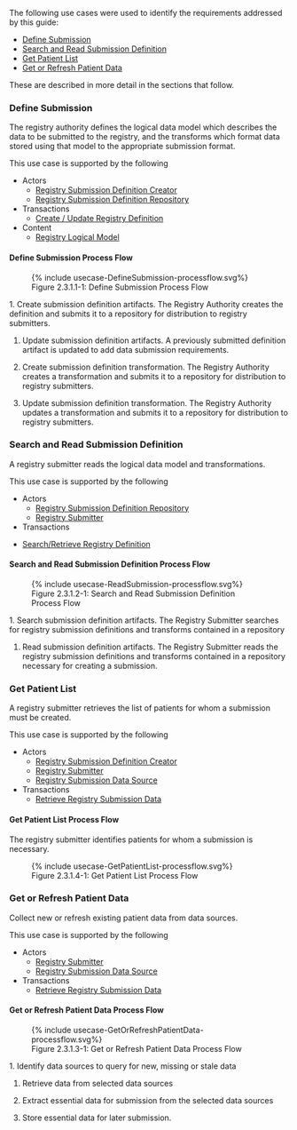 The following use cases were used to identify the requirements addressed by this guide:
* [Define Submission](#define-submission)
* [Search and Read Submission Definition](#search-and-read-submission-definition)
* [Get Patient List](#get-patient-list)
* [Get or Refresh Patient Data](#get-or-refresh-patient-data)


These are described in more detail in the sections that follow.
 
### Define Submission
The registry authority defines the logical data model which describes the data to be submitted to the registry,
and the transforms
which format data stored using that model to the appropriate submission format.

This use case is supported by the following
* Actors
  - [Registry Submission Definition Creator](actors.html#registry-submission-definition-creator)
  - [Registry Submission Definition Repository](actors.html#registry-submission-definition-repository)
* Transactions
  - [Create / Update Registry Definition](transaction-CURD.html)
* Content
  - [Registry Logical Model](StructureDefinition-CREDSStructureDefinition.html)
#### Define Submission Process Flow 

<figure>
{% include usecase-DefineSubmission-processflow.svg%}
<figcaption>Figure 2.3.1.1-1: Define Submission Process Flow </figcaption>
</figure>
1. Create submission definition artifacts.
   The Registry Authority creates the definition and submits it to a repository for distribution to registry
submitters.

   
1. Update submission definition artifacts.
   A previously submitted definition artifact is updated to add data submission requirements.

   
1. Create submission definition transformation.
   The Registry Authority creates a transformation and submits it to a repository for distribution to registry
submitters.

   
1. Update submission definition transformation.
   The Registry Authority updates a transformation and submits it to a repository for distribution to registry
submitters.

   
### Search and Read Submission Definition
A registry submitter reads the logical data model and transformations.

This use case is supported by the following
* Actors
  - [Registry Submission Definition Repository](actors.html#registry-submission-definition-repository)
  - [Registry Submitter](actors.html#registry-submitter)
* Transactions
 - [Search/Retrieve Registry Definition](transaction-SRRD.html)

#### Search and Read Submission Definition Process Flow 

<figure>
{% include usecase-ReadSubmission-processflow.svg%}
<figcaption>Figure 2.3.1.2-1: Search and Read Submission Definition Process Flow </figcaption>
</figure>
1. Search submission definition artifacts.
   The Registry Submitter searches for registry submission definitions and transforms contained in a repository

   
1. Read submission definition artifacts.
   The Registry Submitter reads the registry submission definitions and transforms contained in a repository
necessary for creating a submission.

### Get Patient List
A registry submitter retrieves the list of patients for whom a submission must be created.

This use case is supported by the following
* Actors
  - [Registry Submission Definition Creator](actors.html#registry-submission-definition-creator)
  - [Registry Submitter](actors.html#registry-submitter)
  - [Registry Submission Data Source](actors.html#registry-submission-data-source)
* Transactions
  - [Retrieve Registry Submission Data](transaction-RRSD.html)
#### Get Patient List Process Flow 
The registry submitter identifies patients for whom a submission is necessary.

<figure>
{% include usecase-GetPatientList-processflow.svg%}
<figcaption>Figure 2.3.1.4-1: Get Patient List Process Flow </figcaption>
</figure>

   
### Get or Refresh Patient Data
Collect new or refresh existing patient data from data sources.

This use case is supported by the following
* Actors
  - [Registry Submitter](actors.html#registry-submitter)
  - [Registry Submission Data Source](actors.html#registry-submission-data-source)
* Transactions
  - [Retrieve Registry Submission Data](transaction-RRSD.html)
#### Get or Refresh Patient Data Process Flow 
<figure>
{% include usecase-GetOrRefreshPatientData-processflow.svg%}
<figcaption>Figure 2.3.1.3-1: Get or Refresh Patient Data Process Flow </figcaption>
</figure>
1. Identify data sources to query for new, missing or stale data
   
1. Retrieve data from selected data sources
   
1. Extract essential data for submission from the selected data sources
   
1. Store essential data for later submission.
   

